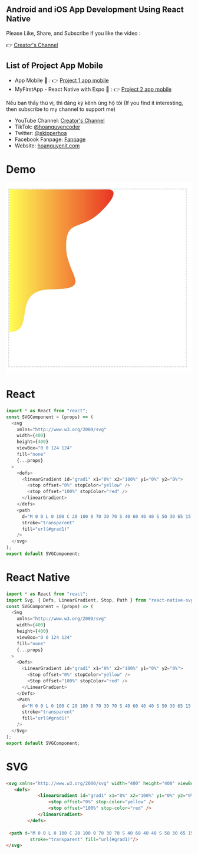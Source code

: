 ## Android and iOS App Development Using React Native
Please Like, Share, and Subscribe if you like the video : 

👉 [Creator's Channel](https://www.youtube.com/channel/UCBOZRctXJSg9YNLyddedASg?sub_confirmation=1)

## List of  Project App Mobile
- App Mobile 🚀 : 👉 [Project 1 app mobile](https://github.com/skipperhoa/Android-and-iOS-App-Development-Using-React-Native/tree/project1-mobile)
- MyFirstApp - React Native with Expo 🚀 : 👉 [Project 2 app mobile](https://github.com/skipperhoa/Android-and-iOS-App-Development-Using-React-Native/tree/project2-mobile)


Nếu bạn thấy thú vị, thì đăng ký kênh ủng hộ tôi (If you find it interesting, then subscribe to my channel to support me)
- YouTube Channel: [Creator's Channel](https://www.youtube.com/channel/UCBOZRctXJSg9YNLyddedASg?sub_confirmation=1)
- TikTok: [@hoanguyencoder](https://www.tiktok.com/@hoanguyencoder)
- Twitter: [@skipperhoa](https://x.com/skipperhoa)
- Facebook Fanpage: [Fanpage](https://www.facebook.com/profile.php?id=100049475056780)
- Website: [hoanguyenit.com](https://hoanguyenit.com)

# Demo
![hoanguyenit.com](https://github.com/skipperhoa/svg-tutorial/blob/svg-river/river.jpg)

# React

```javascript
import * as React from "react";
const SVGComponent = (props) => (
  <svg
    xmlns="http://www.w3.org/2000/svg"
    width={400}
    height={400}
    viewBox="0 0 124 124"
    fill="none"
    {...props}
  >
    <defs>
      <linearGradient id="grad1" x1="0%" x2="100%" y1="0%" y2="0%">
        <stop offset="0%" stopColor="yellow" />
        <stop offset="100%" stopColor="red" />
      </linearGradient>
    </defs>
    <path
      d="M 0 0 L 0 100 C 20 100 0 70 30 70 S 40 60 40 40 S 50 30 65 15 S 70 0 70 0 Z"
      stroke="transparent"
      fill="url(#grad1)"
    />
  </svg>
);
export default SVGComponent;
```

# React Native 

```javascript
import * as React from "react";
import Svg, { Defs, LinearGradient, Stop, Path } from "react-native-svg";
const SVGComponent = (props) => (
  <Svg
    xmlns="http://www.w3.org/2000/svg"
    width={400}
    height={400}
    viewBox="0 0 124 124"
    fill="none"
    {...props}
  >
    <Defs>
      <LinearGradient id="grad1" x1="0%" x2="100%" y1="0%" y2="0%">
        <Stop offset="0%" stopColor="yellow" />
        <Stop offset="100%" stopColor="red" />
      </LinearGradient>
    </Defs>
    <Path
      d="M 0 0 L 0 100 C 20 100 0 70 30 70 S 40 60 40 40 S 50 30 65 15 S 70 0 70 0 Z"
      stroke="transparent"
      fill="url(#grad1)"
    />
  </Svg>
);
export default SVGComponent;
```

# SVG
```html
<svg xmlns="http://www.w3.org/2000/svg" width="400" height="400" viewBox="0 0 124 124" fill="none">
   <defs>
            <linearGradient id="grad1" x1="0%" x2="100%" y1="0%" y2="0%">
                <stop offset="0%" stop-color="yellow" />
                <stop offset="100%" stop-color="red" />
            </linearGradient>
        </defs>

 <path d="M 0 0 L 0 100 C 20 100 0 70 30 70 S 40 60 40 40 S 50 30 65 15 S 70 0 70 0 Z"
         stroke="transparent" fill="url(#grad1)"/>
</svg>
```
